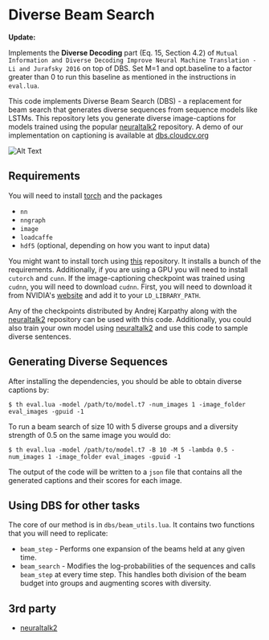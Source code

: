# Diverse Beam Search

**Update:**

Implements the **Diverse Decoding** part (Eq. 15, Section 4.2) of ``Mutual Information and Diverse Decoding Improve Neural Machine Translation - Li and Jurafsky 2016`` on top of DBS. Set M=1 and opt.baseline to a factor greater than 0 to run this baseline as mentioned in the instructions in `eval.lua`. 

This code implements Diverse Beam Search (DBS) - a replacement for beam search that generates diverse sequences from sequence models like LSTMs. This repository lets you generate diverse image-captions for models trained using the popular [neuraltalk2][1] repository. A demo of our implementation on captioning is available at [dbs.cloudcv.org](http://dbs.cloudcv.org/)

![Alt Text](https://s22.postimg.org/hoor3ricx/db_cover_2_1.png)
## Requirements
You will need to install [torch](http://torch.ch/) and the packages 
- `nn`
- `nngraph`
- `image`
- `loadcaffe` 
- `hdf5` (optional, depending on how you want to input data)

You might want to install torch using [this](https://github.com/torch/distro) repository. It installs a bunch of the requirements. 
Additionally, if you are using a GPU you will need to install `cutorch` and `cunn`. If the image-captioning checkpoint was trained using `cudnn`, you will need to download `cudnn`. First, you will need to download it from NVIDIA's [website](https://developer.nvidia.com/cudnn) and add it to your `LD_LIBRARY_PATH`. 

Any of the checkpoints distributed by Andrej Karpathy along with the [neuraltalk2][1] repository can be used with this code. Additionally, you could also train your own model using [neuraltalk2][1] and use this code to sample diverse sentences. 

## Generating Diverse Sequences
After installing the dependencies, you should be able to obtain diverse captions by: 
```
$ th eval.lua -model /path/to/model.t7 -num_images 1 -image_folder eval_images -gpuid -1
```
To run a beam search of size 10 with 5 diverse groups and a diversity strength of 0.5 on the same image you would do: 
```
$ th eval.lua -model /path/to/model.t7 -B 10 -M 5 -lambda 0.5 -num_images 1 -image_folder eval_images -gpuid -1
```
The output of the code will be written to a `json` file that contains all the generated captions and their scores for each image.

## Using DBS for other tasks
The core of our method is in `dbs/beam_utils.lua`. It contains two functions that you will need to replicate:
- `beam_step` - Performs one expansion of the beams held at any given time. 
- `beam_search` - Modifies the log-probabilities of the sequences and calls `beam_step` at every time step. This handles both division of the beam budget into groups and augmenting scores with diversity.

## 3rd party
- [neuraltalk2][1]

[1]: https://github.com/karpathy/neuraltalk2
